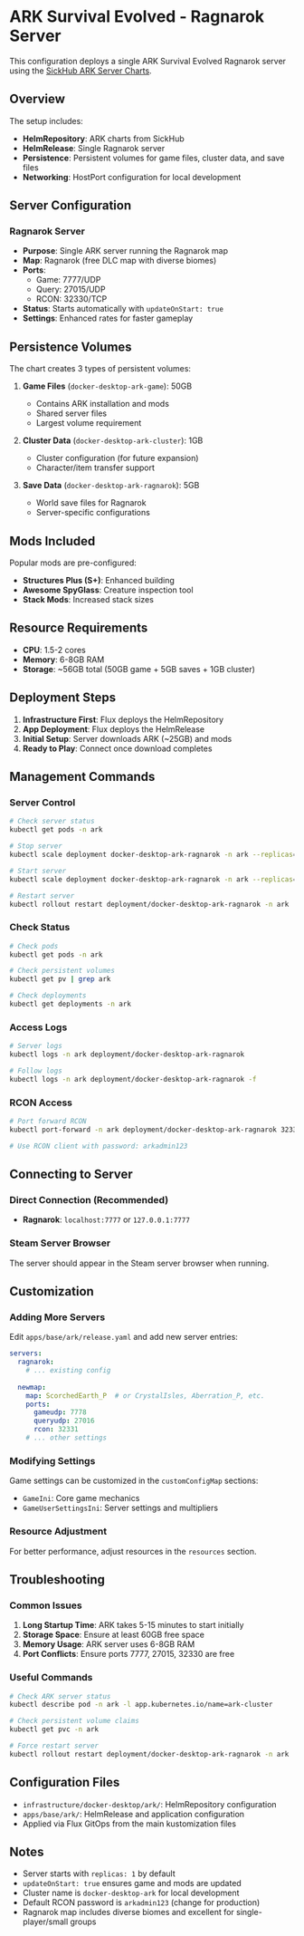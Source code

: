 # ARK Survival Evolved - Ragnarok Server

This configuration deploys a single ARK Survival Evolved Ragnarok server using the [SickHub ARK Server Charts](https://github.com/SickHub/ark-server-charts).

## Overview

The setup includes:

- **HelmRepository**: ARK charts from SickHub
- **HelmRelease**: Single Ragnarok server
- **Persistence**: Persistent volumes for game files, cluster data, and save files
- **Networking**: HostPort configuration for local development

## Server Configuration

### Ragnarok Server

- **Purpose**: Single ARK server running the Ragnarok map
- **Map**: Ragnarok (free DLC map with diverse biomes)
- **Ports**:
  - Game: 7777/UDP
  - Query: 27015/UDP  
  - RCON: 32330/TCP
- **Status**: Starts automatically with `updateOnStart: true`
- **Settings**: Enhanced rates for faster gameplay

## Persistence Volumes

The chart creates 3 types of persistent volumes:

1. **Game Files** (`docker-desktop-ark-game`): 50GB
   - Contains ARK installation and mods
   - Shared server files
   - Largest volume requirement

2. **Cluster Data** (`docker-desktop-ark-cluster`): 1GB
   - Cluster configuration (for future expansion)
   - Character/item transfer support

3. **Save Data** (`docker-desktop-ark-ragnarok`): 5GB
   - World save files for Ragnarok
   - Server-specific configurations

## Mods Included

Popular mods are pre-configured:

- **Structures Plus (S+)**: Enhanced building
- **Awesome SpyGlass**: Creature inspection tool
- **Stack Mods**: Increased stack sizes

## Resource Requirements

- **CPU**: 1.5-2 cores
- **Memory**: 6-8GB RAM
- **Storage**: ~56GB total (50GB game + 5GB saves + 1GB cluster)

## Deployment Steps

1. **Infrastructure First**: Flux deploys the HelmRepository
2. **App Deployment**: Flux deploys the HelmRelease
3. **Initial Setup**: Server downloads ARK (~25GB) and mods
4. **Ready to Play**: Connect once download completes

## Management Commands

### Server Control

```bash
# Check server status
kubectl get pods -n ark

# Stop server
kubectl scale deployment docker-desktop-ark-ragnarok -n ark --replicas=0

# Start server
kubectl scale deployment docker-desktop-ark-ragnarok -n ark --replicas=1

# Restart server
kubectl rollout restart deployment/docker-desktop-ark-ragnarok -n ark
```

### Check Status

```bash
# Check pods
kubectl get pods -n ark

# Check persistent volumes
kubectl get pv | grep ark

# Check deployments
kubectl get deployments -n ark
```

### Access Logs

```bash
# Server logs
kubectl logs -n ark deployment/docker-desktop-ark-ragnarok

# Follow logs
kubectl logs -n ark deployment/docker-desktop-ark-ragnarok -f
```

### RCON Access

```bash
# Port forward RCON
kubectl port-forward -n ark deployment/docker-desktop-ark-ragnarok 32330:32330

# Use RCON client with password: arkadmin123
```

## Connecting to Server

### Direct Connection (Recommended)

- **Ragnarok**: `localhost:7777` or `127.0.0.1:7777`

### Steam Server Browser

The server should appear in the Steam server browser when running.

## Customization

### Adding More Servers

Edit `apps/base/ark/release.yaml` and add new server entries:

```yaml
servers:
  ragnarok:
    # ... existing config
  
  newmap:
    map: ScorchedEarth_P  # or CrystalIsles, Aberration_P, etc.
    ports:
      gameudp: 7778
      queryudp: 27016
      rcon: 32331
    # ... other settings
```

### Modifying Settings

Game settings can be customized in the `customConfigMap` sections:

- `GameIni`: Core game mechanics
- `GameUserSettingsIni`: Server settings and multipliers

### Resource Adjustment

For better performance, adjust resources in the `resources` section.

## Troubleshooting

### Common Issues

1. **Long Startup Time**: ARK takes 5-15 minutes to start initially
2. **Storage Space**: Ensure at least 60GB free space
3. **Memory Usage**: ARK server uses 6-8GB RAM
4. **Port Conflicts**: Ensure ports 7777, 27015, 32330 are free

### Useful Commands

```bash
# Check ARK server status
kubectl describe pod -n ark -l app.kubernetes.io/name=ark-cluster

# Check persistent volume claims
kubectl get pvc -n ark

# Force restart server
kubectl rollout restart deployment/docker-desktop-ark-ragnarok -n ark
```

## Configuration Files

- `infrastructure/docker-desktop/ark/`: HelmRepository configuration
- `apps/base/ark/`: HelmRelease and application configuration
- Applied via Flux GitOps from the main kustomization files

## Notes

- Server starts with `replicas: 1` by default
- `updateOnStart: true` ensures game and mods are updated
- Cluster name is `docker-desktop-ark` for local development
- Default RCON password is `arkadmin123` (change for production)
- Ragnarok map includes diverse biomes and excellent for single-player/small groups
